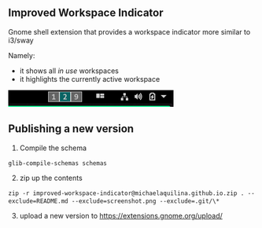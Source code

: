 ## Improved Workspace Indicator

Gnome shell extension that provides a workspace indicator more similar to i3/sway

Namely:

- it shows all _in use_ workspaces
- it highlights the currently active workspace

![Screenshot](screenshot.png)

## Publishing a new version

1. Compile the schema

```shell
glib-compile-schemas schemas
```

2. zip up the contents

```shell
zip -r improved-workspace-indicator@michaelaquilina.github.io.zip . --exclude=README.md --exclude=screenshot.png --exclude=.git/\*
```

3. upload a new version to https://extensions.gnome.org/upload/
